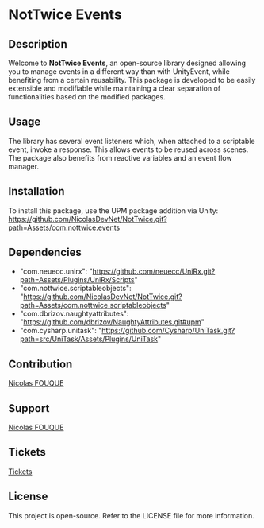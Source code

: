 # NotTwice Events

## Description
Welcome to **NotTwice Events**, an open-source library designed allowing you to manage events in a different way than with UnityEvent, while benefiting from a certain reusability. This package is developed to be easily extensible and modifiable while maintaining a clear separation of functionalities based on the modified packages.

## Usage
The library has several event listeners which, when attached to a scriptable event, invoke a response. This allows events to be reused across scenes. The package also benefits from reactive variables and an event flow manager.

## Installation
To install this package, use the UPM package addition via Unity:
https://github.com/NicolasDevNet/NotTwice.git?path=Assets/com.nottwice.events

## Dependencies

- "com.neuecc.unirx": "https://github.com/neuecc/UniRx.git?path=Assets/Plugins/UniRx/Scripts"
- "com.nottwice.scriptableobjects": "https://github.com/NicolasDevNet/NotTwice.git?path=Assets/com.nottwice.scriptableobjects"
- "com.dbrizov.naughtyattributes": "https://github.com/dbrizov/NaughtyAttributes.git#upm"
- "com.cysharp.unitask": "https://github.com/Cysharp/UniTask.git?path=src/UniTask/Assets/Plugins/UniTask"

## Contribution
[Nicolas FOUQUE](https://nfodevfreelance.fr/)

## Support
[Nicolas FOUQUE](mailto:n.fouquedev@outlook.fr)

## Tickets
[Tickets](https://github.com/NicolasDevNet/NotTwice/issues)

## License
This project is open-source. Refer to the LICENSE file for more information.
